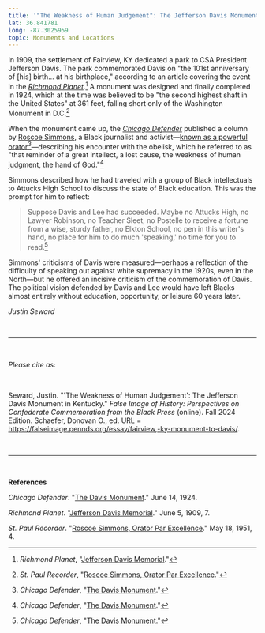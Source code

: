 ```yaml
---
title: '"The Weakness of Human Judgement": The Jefferson Davis Monument in Kentucky'
lat: 36.841781
long: -87.3025959
topic: Monuments and Locations
---
```

In 1909, the settlement of Fairview, KY dedicated a park to CSA President Jefferson Davis. The park commemorated Davis on "the 101st anniversary of \[his] birth... at his birthplace," according to an article covering the event in the *[Richmond Planet](https://www.readex.com/products/african-american-newspapers-series-1-1827-1998)*.[^1] A monument was designed and finally completed in 1924, which at the time was believed to be "the second highest shaft in the United States" at 361 feet, falling short only of the Washington Monument in D.C.[^2]

When the monument came up, the *[Chicago Defender](https://www.nypl.org/research/collections/articles-databases/chicago-defender-1909-2010)* published a column by [Roscoe Simmons](https://falseimage.pennds.org/essay/Roscoe-Simmons), a Black journalist and activist—[known as a powerful orator](https://chroniclingamerica.loc.gov/lccn/sn83016804/1951-05-18/ed-1/seq-4/)[^3]—describing his encounter with the obelisk, which he referred to as "that reminder of a great intellect, a lost cause, the weakness of human judgment, the hand of God."[^4]

Simmons described how he had traveled with a group of Black intellectuals to Attucks High School to discuss the state of Black education. This was the prompt for him to reflect:

> Suppose Davis and Lee had succeeded. Maybe no Attucks High, no Lawyer Robinson, no Teacher Sleet, no Postelle to receive a fortune from a wise, sturdy father, no Elkton School, no pen in this writer's hand, no place for him to do much 'speaking,' no time for you to read.[^5]

Simmons' criticisms of Davis were measured—perhaps a reflection of the difficulty of speaking out against white supremacy in the 1920s, even in the North—but he offered an incisive criticism of the commemoration of Davis. The political vision defended by Davis and Lee would have left Blacks almost entirely without education, opportunity, or leisure 60 years later.

*Justin Seward*

<br>

<hr>

<br>

*Please cite as*: 

<br>

Seward, Justin. "'The Weakness of Human Judgement': The Jefferson Davis Monument in Kentucky." *False Image of History: Perspectives on Confederate Commemoration from the Black Press* (online). Fall 2024 Edition. Schaefer, Donovan O., ed. URL = https://falseimage.pennds.org/essay/fairview,-ky-monument-to-davis/.

<br>

<hr>

<br>

**References**

*Chicago Defender*. "[The Davis Monument](https://www.nypl.org/research/collections/articles-databases/chicago-defender-1909-2010)." June 14, 1924.

*Richmond Planet*. "[Jefferson Davis Memorial](https://www.readex.com/products/african-american-newspapers-series-1-1827-1998)." June 5, 1909, 7.

*St. Paul Recorder*. "[Roscoe Simmons, Orator Par Excellence](https://chroniclingamerica.loc.gov/lccn/sn83016804/1951-05-18/ed-1/seq-4/)." May 18, 1951, 4.

[^1]: *Richmond Planet*, "[Jefferson Davis Memorial](https://www.readex.com/products/african-american-newspapers-series-1-1827-1998)."

[^2]: *St. Paul Recorder*, "[Roscoe Simmons, Orator Par Excellence](https://chroniclingamerica.loc.gov/lccn/sn83016804/1951-05-18/ed-1/seq-4/)."

[^3]: *Chicago Defender*, "[The Davis Monument](<>)."

[^4]: *Chicago Defender*, "[The Davis Monument](<>)."

[^5]: *Chicago Defender*, "[The Davis Monument](<>)."
